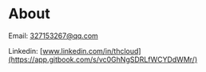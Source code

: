 # About

Email: 327153267@qq.com

Linkedin:  [www.linkedin.com/in/thcloud](https://app.gitbook.com/s/vc0GhNgSDRLfWCYDdWMr/)
